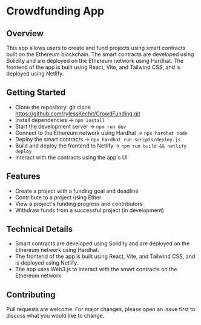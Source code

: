 # Crowdfunding App

## Overview

This app allows users to create and fund projects using smart contracts built on the Ethereum blockchain. The smart contracts are developed using Solidity and are deployed on the Ethereum network using Hardhat. The frontend of the app is built using React, Vite, and Tailwind CSS, and is deployed using Netlify.

## Getting Started

- Clone the repository: git clone https://github.com/rylessKechit/CrowdFunding.git
- Install dependencies -> `npm install`
- Start the development server -> `npm run dev`
- Connect to the Ethereum network using Hardhat -> `npx hardhat node`
- Deploy the smart contracts -> `npx hardhat run scripts/deploy.js`
- Build and deploy the frontend to Netlify -> `npm run build && netlify deploy`
- Interact with the contracts using the app's UI

## Features
- Create a project with a funding goal and deadline
- Contribute to a project using Ether
- View a project's funding progress and contributors
- Withdraw funds from a successful project (in development)

## Technical Details

- Smart contracts are developed using Solidity and are deployed on the Ethereum network using Hardhat.
- The frontend of the app is built using React, Vite, and Tailwind CSS, and is deployed using Netlify.
- The app uses Web3.js to interact with the smart contracts on the Ethereum network.

## Contributing

Pull requests are welcome. For major changes, please open an issue first to discuss what you would like to change.